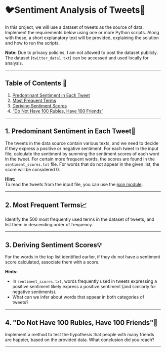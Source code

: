 # 🐦Sentiment Analysis of Tweets💬

In this project, we will use a dataset of tweets as the source of data. Implement the requirements below using one or more Python scripts. Along with these, a short explanatory text will be provided, explaining the solution and how to run the scripts.

**Note:** Due to privacy policies, I am not allowed to post the dataset publicly. The dataset (`twitter_data1.txt`) can be accessed and used locally for analysis.

---

## Table of Contents 📑
1. [Predominant Sentiment in Each Tweet](#1-predominant-sentiment-in-each-tweet-)
2. [Most Frequent Terms](#2-most-frequent-terms-)
3. [Deriving Sentiment Scores](#3-deriving-sentiment-scores-)
4. [“Do Not Have 100 Rubles, Have 100 Friends”](#4-do-not-have-100-rubles-have-100-friends-)

---

## 1. Predominant Sentiment in Each Tweet🧠

The tweets in the data source contain various texts, and we need to decide if they express a positive or negative sentiment. For each tweet in the input file, calculate the sentiment by summing the sentiment scores of each word in the tweet. For certain more frequent words, the scores are found in the `sentiment_scores.txt` file. For words that do not appear in the given list, the score will be considered 0.

**Hint:**  
To read the tweets from the input file, you can use the [json module](https://docs.python.org/2/library/json.html).

---

## 2. Most Frequent Terms📈

Identify the 500 most frequently used terms in the dataset of tweets, and list them in descending order of frequency.

---

## 3. Deriving Sentiment Scores💡

For the words in the top list identified earlier, if they do not have a sentiment score calculated, associate them with a score.

**Hints:**
- In `sentiment_scores.txt`, words frequently used in tweets expressing a positive sentiment likely express a positive sentiment (and similarly for negative sentiments).
- What can we infer about words that appear in both categories of tweets?

---

## 4. "Do Not Have 100 Rubles, Have 100 Friends"💬

Implement a method to test the hypothesis that people with many friends are happier, based on the provided data. What conclusion did you reach?

---

